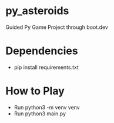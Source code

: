 # py_asteroids
Guided Py Game Project through boot.dev

# Dependencies
 * pip install requirements.txt

# How to Play
 * Run python3 -m venv venv
 * Run python3 main.py
